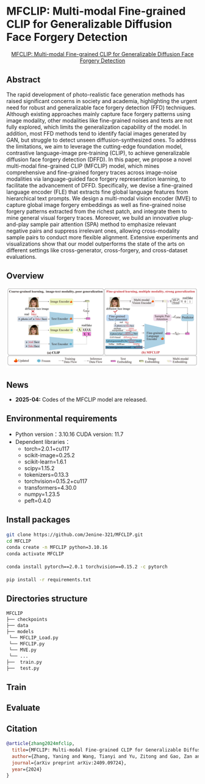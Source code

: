 # MFCLIP: Multi-modal Fine-grained CLIP for Generalizable Diffusion Face Forgery Detection
</div>
<div align="center">
  <a href="https://arxiv.org/abs/2409.09724">
    MFCLIP: Multi-modal Fine-grained CLIP for Generalizable Diffusion Face Forgery Detection
  </a>
</div>

## Abstract
The rapid development of photo-realistic face generation methods has raised significant concerns in society and academia, highlighting the urgent need for robust and generalizable face forgery detection (FFD) techniques. Although existing approaches mainly capture face forgery patterns using image modality, other modalities like fine-grained noises and texts are not fully explored, which limits the generalization capability of the model. In addition, most FFD methods tend to identify facial images generated by GAN, but struggle to detect unseen diffusion-synthesized ones. To address the limitations, we aim to leverage the cutting-edge foundation model, contrastive language-image pre-training (CLIP), to achieve generalizable diffusion face forgery detection (DFFD). In this paper, we propose a novel multi-modal fine-grained CLIP (MFCLIP) model, which mines comprehensive and fine-grained forgery traces across image-noise modalities via language-guided face forgery representation learning, to facilitate the advancement of DFFD. Specifically, we devise a fine-grained language encoder (FLE) that extracts fine global language features from hierarchical text prompts. We design a multi-modal vision encoder (MVE) to capture global image forgery embeddings as well as fine-grained noise forgery patterns extracted from the richest patch, and integrate them to mine general visual forgery traces. Moreover, we build an innovative plug-and-play sample pair attention (SPA) method to emphasize relevant negative pairs and suppress irrelevant ones, allowing cross-modality sample pairs to conduct more flexible alignment. Extensive experiments and visualizations show that our model outperforms the state of the arts on different settings like cross-generator, cross-forgery, and cross-dataset evaluations.

## Overview

![Train Process](Overview.png)

## News
* **2025-04:** Codes of the MFCLIP model are released.


## Environmental requirements

- Python version：3.10.16  CUDA version: 11.7
- Dependent libraries：
  - torch=2.0.1+cu117
  - scikit-image=0.25.2
  - scikit-learn=1.6.1
  - scipy=1.15.2
  - tokenizers=0.13.3
  - torchvision=0.15.2+cu117
  - transformers=4.30.0
  - numpy=1.23.5
  - peft=0.4.0

## Install packages
```bash
git clone https://github.com/Jenine-321/MFCLIP.git
cd MFCLIP
conda create -n MFCLIP python=3.10.16
conda activate MFCLIP

conda install pytorch==2.0.1 torchvision==0.15.2 -c pytorch 

pip install -r requirements.txt
```



## Directories structure

```
MFCLIP
├── checkpoints
├── data
├── models
 └── MFCLIP_Load.py
 └── MFCLIP.py
 └── MVE.py
 └── ...
├──  train.py
├──  test.py
```



## Train


## Evaluate

## Citation

```bibtex
@article{zhang2024mfclip,
  title={MFCLIP: Multi-modal Fine-grained CLIP for Generalizable Diffusion Face Forgery Detection},
  author={Zhang, Yaning and Wang, Tianyi and Yu, Zitong and Gao, Zan and Shen, Linlin and Chen, Shengyong},
  journal={arXiv preprint arXiv:2409.09724},
  year={2024}
}
```
